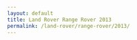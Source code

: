 ```yaml
---
layout: default
title: Land Rover Range Rover 2013
permalink: /land-rover/range-rover/2013/
---
```

